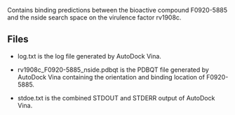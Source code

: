 Contains binding predictions between the bioactive compound F0920-5885 and the nside search space on the virulence factor rv1908c.

## Files

- log.txt is the log file generated by AutoDock Vina.

- rv1908c_F0920-5885_nside.pdbqt is the PDBQT file generated by AutoDock Vina containing the orientation and binding location of F0920-5885.

- stdoe.txt is the combined STDOUT and STDERR output of AutoDock Vina.

